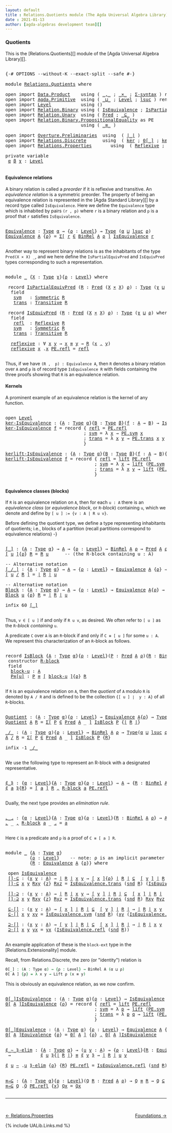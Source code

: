 ```yaml
---
layout: default
title : Relations.Quotients module (The Agda Universal Algebra Library)
date : 2021-01-13
author: [agda-algebras development team][]
---
```


### <a id="quotients">Quotients</a>

This is the [Relations.Quotients][] module of the [Agda Universal Algebra Library][].

<pre class="Agda">

<a id="297" class="Symbol">{-#</a> <a id="301" class="Keyword">OPTIONS</a> <a id="309" class="Pragma">--without-K</a> <a id="321" class="Pragma">--exact-split</a> <a id="335" class="Pragma">--safe</a> <a id="342" class="Symbol">#-}</a>

<a id="347" class="Keyword">module</a> <a id="354" href="Relations.Quotients.html" class="Module">Relations.Quotients</a> <a id="374" class="Keyword">where</a>

<a id="381" class="Keyword">open</a> <a id="386" class="Keyword">import</a> <a id="393" href="Data.Product.html" class="Module">Data.Product</a>    <a id="409" class="Keyword">using</a> <a id="415" class="Symbol">(</a> <a id="417" href="Agda.Builtin.Sigma.html#236" class="InductiveConstructor Operator">_,_</a> <a id="421" class="Symbol">;</a> <a id="423" href="Data.Product.html#1167" class="Function Operator">_×_</a> <a id="427" class="Symbol">;</a> <a id="429" href="Data.Product.html#916" class="Function">Σ-syntax</a> <a id="438" class="Symbol">)</a> <a id="440" class="Keyword">renaming</a> <a id="449" class="Symbol">(</a> <a id="451" href="Agda.Builtin.Sigma.html#252" class="Field">proj₁</a> <a id="457" class="Symbol">to</a> <a id="460" class="Field">fst</a> <a id="464" class="Symbol">;</a> <a id="466" href="Agda.Builtin.Sigma.html#264" class="Field">proj₂</a> <a id="472" class="Symbol">to</a> <a id="475" class="Field">snd</a> <a id="479" class="Symbol">)</a>
<a id="481" class="Keyword">open</a> <a id="486" class="Keyword">import</a> <a id="493" href="Agda.Primitive.html" class="Module">Agda.Primitive</a>  <a id="509" class="Keyword">using</a> <a id="515" class="Symbol">(</a> <a id="517" href="Agda.Primitive.html#810" class="Primitive Operator">_⊔_</a> <a id="521" class="Symbol">;</a> <a id="523" href="Agda.Primitive.html#597" class="Postulate">Level</a> <a id="529" class="Symbol">;</a> <a id="531" href="Agda.Primitive.html#780" class="Primitive">lsuc</a> <a id="536" class="Symbol">)</a> <a id="538" class="Keyword">renaming</a> <a id="547" class="Symbol">(</a> <a id="549" href="Agda.Primitive.html#326" class="Primitive">Set</a> <a id="553" class="Symbol">to</a> <a id="556" class="Primitive">Type</a> <a id="561" class="Symbol">)</a>
<a id="563" class="Keyword">open</a> <a id="568" class="Keyword">import</a> <a id="575" href="Level.html" class="Module">Level</a>           <a id="591" class="Keyword">using</a> <a id="597" class="Symbol">()</a>
<a id="600" class="Keyword">open</a> <a id="605" class="Keyword">import</a> <a id="612" href="Relation.Binary.html" class="Module">Relation.Binary</a> <a id="628" class="Keyword">using</a> <a id="634" class="Symbol">(</a> <a id="636" href="Relation.Binary.Structures.html#1522" class="Record">IsEquivalence</a> <a id="650" class="Symbol">;</a> <a id="652" href="Relation.Binary.Structures.html#1119" class="Record">IsPartialEquivalence</a><a id="672" class="Symbol">)</a> <a id="674" class="Keyword">renaming</a> <a id="683" class="Symbol">(</a> <a id="685" href="Relation.Binary.Core.html#882" class="Function">Rel</a> <a id="689" class="Symbol">to</a> <a id="692" class="Function">BinRel</a> <a id="699" class="Symbol">)</a>
<a id="701" class="Keyword">open</a> <a id="706" class="Keyword">import</a> <a id="713" href="Relation.Unary.html" class="Module">Relation.Unary</a>  <a id="729" class="Keyword">using</a> <a id="735" class="Symbol">(</a> <a id="737" href="Relation.Unary.html#1101" class="Function">Pred</a> <a id="742" class="Symbol">;</a> <a id="744" href="Relation.Unary.html#1742" class="Function Operator">_⊆_</a> <a id="748" class="Symbol">)</a>
<a id="750" class="Keyword">open</a> <a id="755" class="Keyword">import</a> <a id="762" href="Relation.Binary.PropositionalEquality.html" class="Module">Relation.Binary.PropositionalEquality</a> <a id="800" class="Symbol">as</a> <a id="803" class="Module">PE</a>
                            <a id="834" class="Keyword">using</a> <a id="840" class="Symbol">(</a> <a id="842" href="Agda.Builtin.Equality.html#151" class="Datatype Operator">_≡_</a> <a id="846" class="Symbol">)</a>

<a id="849" class="Keyword">open</a> <a id="854" class="Keyword">import</a> <a id="861" href="Overture.Preliminaries.html" class="Module">Overture.Preliminaries</a>  <a id="885" class="Keyword">using</a>  <a id="892" class="Symbol">(</a> <a id="894" href="Overture.Preliminaries.html#4245" class="Function Operator">∣_∣</a> <a id="898" class="Symbol">)</a>
<a id="900" class="Keyword">open</a> <a id="905" class="Keyword">import</a> <a id="912" href="Relations.Discrete.html" class="Module">Relations.Discrete</a>      <a id="936" class="Keyword">using</a>  <a id="943" class="Symbol">(</a> <a id="945" href="Relations.Discrete.html#3675" class="Function">ker</a> <a id="949" class="Symbol">;</a> <a id="951" href="Relations.Discrete.html#4046" class="Function Operator">0[_]</a> <a id="956" class="Symbol">;</a> <a id="958" href="Relations.Discrete.html#3727" class="Function">kerlift</a> <a id="966" class="Symbol">)</a>
<a id="968" class="Keyword">open</a> <a id="973" class="Keyword">import</a> <a id="980" href="Relations.Properties.html" class="Module">Relations.Properties</a>       <a id="1007" class="Keyword">using</a>  <a id="1014" class="Symbol">(</a> <a id="1016" href="Relations.Properties.html#1075" class="Function">Reflexive</a> <a id="1026" class="Symbol">;</a> <a id="1028" href="Relations.Properties.html#1278" class="Function">Symmetric</a> <a id="1038" class="Symbol">;</a> <a id="1040" href="Relations.Properties.html#1700" class="Function">Transitive</a> <a id="1051" class="Symbol">)</a>

<a id="1054" class="Keyword">private</a> <a id="1062" class="Keyword">variable</a>
 <a id="1072" href="Relations.Quotients.html#1072" class="Generalizable">α</a> <a id="1074" href="Relations.Quotients.html#1074" class="Generalizable">β</a> <a id="1076" href="Relations.Quotients.html#1076" class="Generalizable">χ</a> <a id="1078" class="Symbol">:</a> <a id="1080" href="Agda.Primitive.html#597" class="Postulate">Level</a>

</pre>

#### <a id="equivalence-relations">Equivalence relations</a>

A binary relation is called a *preorder* if it is reflexive and transitive.
An *equivalence relation* is a symmetric preorder. The property of being
an equivalence relation is represented in the [Agda Standard Library][] by
a record type called `IsEquivalence`.  Here we define the `Equivalence` type
which is inhabited by pairs `(r , p)` where `r` is a binary relation and `p`
is a proof that `r` satisfies `IsEquivalence`.

<pre class="Agda">

<a id="Equivalence"></a><a id="1601" href="Relations.Quotients.html#1601" class="Function">Equivalence</a> <a id="1613" class="Symbol">:</a> <a id="1615" href="Relations.Quotients.html#556" class="Primitive">Type</a> <a id="1620" href="Relations.Quotients.html#1072" class="Generalizable">α</a> <a id="1622" class="Symbol">→</a> <a id="1624" class="Symbol">{</a><a id="1625" href="Relations.Quotients.html#1625" class="Bound">ρ</a> <a id="1627" class="Symbol">:</a> <a id="1629" href="Agda.Primitive.html#597" class="Postulate">Level</a><a id="1634" class="Symbol">}</a> <a id="1636" class="Symbol">→</a> <a id="1638" href="Relations.Quotients.html#556" class="Primitive">Type</a> <a id="1643" class="Symbol">(</a><a id="1644" href="Relations.Quotients.html#1072" class="Generalizable">α</a> <a id="1646" href="Agda.Primitive.html#810" class="Primitive Operator">⊔</a> <a id="1648" href="Agda.Primitive.html#780" class="Primitive">lsuc</a> <a id="1653" href="Relations.Quotients.html#1625" class="Bound">ρ</a><a id="1654" class="Symbol">)</a>
<a id="1656" href="Relations.Quotients.html#1601" class="Function">Equivalence</a> <a id="1668" href="Relations.Quotients.html#1668" class="Bound">A</a> <a id="1670" class="Symbol">{</a><a id="1671" href="Relations.Quotients.html#1671" class="Bound">ρ</a><a id="1672" class="Symbol">}</a> <a id="1674" class="Symbol">=</a> <a id="1676" href="Data.Product.html#916" class="Function">Σ[</a> <a id="1679" href="Relations.Quotients.html#1679" class="Bound">r</a> <a id="1681" href="Data.Product.html#916" class="Function">∈</a> <a id="1683" href="Relations.Quotients.html#692" class="Function">BinRel</a> <a id="1690" href="Relations.Quotients.html#1668" class="Bound">A</a> <a id="1692" href="Relations.Quotients.html#1671" class="Bound">ρ</a> <a id="1694" href="Data.Product.html#916" class="Function">]</a> <a id="1696" href="Relation.Binary.Structures.html#1522" class="Record">IsEquivalence</a> <a id="1710" href="Relations.Quotients.html#1679" class="Bound">r</a>

</pre>

Another way to represent binary relations is as the inhabitants of the
type `Pred(X × X) _`, and we here define the `IsPartialEquivPred`
and `IsEquivPred` types corresponding to such a representation.

<pre class="Agda">

<a id="1941" class="Keyword">module</a> <a id="1948" href="Relations.Quotients.html#1948" class="Module">_</a> <a id="1950" class="Symbol">{</a><a id="1951" href="Relations.Quotients.html#1951" class="Bound">X</a> <a id="1953" class="Symbol">:</a> <a id="1955" href="Relations.Quotients.html#556" class="Primitive">Type</a> <a id="1960" href="Relations.Quotients.html#1076" class="Generalizable">χ</a><a id="1961" class="Symbol">}{</a><a id="1963" href="Relations.Quotients.html#1963" class="Bound">ρ</a> <a id="1965" class="Symbol">:</a> <a id="1967" href="Agda.Primitive.html#597" class="Postulate">Level</a><a id="1972" class="Symbol">}</a> <a id="1974" class="Keyword">where</a>

 <a id="1982" class="Keyword">record</a> <a id="1989" href="Relations.Quotients.html#1989" class="Record">IsPartialEquivPred</a> <a id="2008" class="Symbol">(</a><a id="2009" href="Relations.Quotients.html#2009" class="Bound">R</a> <a id="2011" class="Symbol">:</a> <a id="2013" href="Relation.Unary.html#1101" class="Function">Pred</a> <a id="2018" class="Symbol">(</a><a id="2019" href="Relations.Quotients.html#1951" class="Bound">X</a> <a id="2021" href="Data.Product.html#1167" class="Function Operator">×</a> <a id="2023" href="Relations.Quotients.html#1951" class="Bound">X</a><a id="2024" class="Symbol">)</a> <a id="2026" href="Relations.Quotients.html#1963" class="Bound">ρ</a><a id="2027" class="Symbol">)</a> <a id="2029" class="Symbol">:</a> <a id="2031" href="Relations.Quotients.html#556" class="Primitive">Type</a> <a id="2036" class="Symbol">(</a><a id="2037" href="Relations.Quotients.html#1960" class="Bound">χ</a> <a id="2039" href="Agda.Primitive.html#810" class="Primitive Operator">⊔</a> <a id="2041" href="Relations.Quotients.html#1963" class="Bound">ρ</a><a id="2042" class="Symbol">)</a> <a id="2044" class="Keyword">where</a>
  <a id="2052" class="Keyword">field</a>
   <a id="2061" href="Relations.Quotients.html#2061" class="Field">sym</a>   <a id="2067" class="Symbol">:</a> <a id="2069" href="Relations.Properties.html#1278" class="Function">Symmetric</a> <a id="2079" href="Relations.Quotients.html#2009" class="Bound">R</a>
   <a id="2084" href="Relations.Quotients.html#2084" class="Field">trans</a> <a id="2090" class="Symbol">:</a> <a id="2092" href="Relations.Properties.html#1700" class="Function">Transitive</a> <a id="2103" href="Relations.Quotients.html#2009" class="Bound">R</a>

 <a id="2107" class="Keyword">record</a> <a id="2114" href="Relations.Quotients.html#2114" class="Record">IsEquivPred</a> <a id="2126" class="Symbol">(</a><a id="2127" href="Relations.Quotients.html#2127" class="Bound">R</a> <a id="2129" class="Symbol">:</a> <a id="2131" href="Relation.Unary.html#1101" class="Function">Pred</a> <a id="2136" class="Symbol">(</a><a id="2137" href="Relations.Quotients.html#1951" class="Bound">X</a> <a id="2139" href="Data.Product.html#1167" class="Function Operator">×</a> <a id="2141" href="Relations.Quotients.html#1951" class="Bound">X</a><a id="2142" class="Symbol">)</a> <a id="2144" href="Relations.Quotients.html#1963" class="Bound">ρ</a><a id="2145" class="Symbol">)</a> <a id="2147" class="Symbol">:</a> <a id="2149" href="Relations.Quotients.html#556" class="Primitive">Type</a> <a id="2154" class="Symbol">(</a><a id="2155" href="Relations.Quotients.html#1960" class="Bound">χ</a> <a id="2157" href="Agda.Primitive.html#810" class="Primitive Operator">⊔</a> <a id="2159" href="Relations.Quotients.html#1963" class="Bound">ρ</a><a id="2160" class="Symbol">)</a> <a id="2162" class="Keyword">where</a>
  <a id="2170" class="Keyword">field</a>
   <a id="2179" href="Relations.Quotients.html#2179" class="Field">refl</a>  <a id="2185" class="Symbol">:</a> <a id="2187" href="Relations.Properties.html#1075" class="Function">Reflexive</a> <a id="2197" href="Relations.Quotients.html#2127" class="Bound">R</a>
   <a id="2202" href="Relations.Quotients.html#2202" class="Field">sym</a>   <a id="2208" class="Symbol">:</a> <a id="2210" href="Relations.Properties.html#1278" class="Function">Symmetric</a> <a id="2220" href="Relations.Quotients.html#2127" class="Bound">R</a>
   <a id="2225" href="Relations.Quotients.html#2225" class="Field">trans</a> <a id="2231" class="Symbol">:</a> <a id="2233" href="Relations.Properties.html#1700" class="Function">Transitive</a> <a id="2244" href="Relations.Quotients.html#2127" class="Bound">R</a>

  <a id="2249" href="Relations.Quotients.html#2249" class="Function">reflexive</a> <a id="2259" class="Symbol">:</a> <a id="2261" class="Symbol">∀</a> <a id="2263" href="Relations.Quotients.html#2263" class="Bound">x</a> <a id="2265" href="Relations.Quotients.html#2265" class="Bound">y</a> <a id="2267" class="Symbol">→</a> <a id="2269" href="Relations.Quotients.html#2263" class="Bound">x</a> <a id="2271" href="Agda.Builtin.Equality.html#151" class="Datatype Operator">≡</a> <a id="2273" href="Relations.Quotients.html#2265" class="Bound">y</a> <a id="2275" class="Symbol">→</a> <a id="2277" href="Relations.Quotients.html#2127" class="Bound">R</a> <a id="2279" class="Symbol">(</a><a id="2280" href="Relations.Quotients.html#2263" class="Bound">x</a> <a id="2282" href="Agda.Builtin.Sigma.html#236" class="InductiveConstructor Operator">,</a> <a id="2284" href="Relations.Quotients.html#2265" class="Bound">y</a><a id="2285" class="Symbol">)</a>
  <a id="2289" href="Relations.Quotients.html#2249" class="Function">reflexive</a> <a id="2299" href="Relations.Quotients.html#2299" class="Bound">x</a> <a id="2301" class="DottedPattern Symbol">.</a><a id="2302" href="Relations.Quotients.html#2299" class="DottedPattern Bound">x</a> <a id="2304" href="Agda.Builtin.Equality.html#208" class="InductiveConstructor">PE.refl</a> <a id="2312" class="Symbol">=</a> <a id="2314" href="Relations.Quotients.html#2179" class="Field">refl</a>

</pre>

Thus, if we have `(R ,  p) : Equivalence A`, then `R` denotes a binary
relation over `A` and `p` is of record type `IsEquivalence R` with fields
containing the three proofs showing that `R` is an equivalence relation.

#### <a id="kernels">Kernels</a>

A prominent example of an equivalence relation is the kernel of any function.

<pre class="Agda">

<a id="2678" class="Keyword">open</a> <a id="2683" href="Level.html" class="Module">Level</a>
<a id="ker-IsEquivalence"></a><a id="2689" href="Relations.Quotients.html#2689" class="Function">ker-IsEquivalence</a> <a id="2707" class="Symbol">:</a> <a id="2709" class="Symbol">{</a><a id="2710" href="Relations.Quotients.html#2710" class="Bound">A</a> <a id="2712" class="Symbol">:</a> <a id="2714" href="Relations.Quotients.html#556" class="Primitive">Type</a> <a id="2719" href="Relations.Quotients.html#1072" class="Generalizable">α</a><a id="2720" class="Symbol">}{</a><a id="2722" href="Relations.Quotients.html#2722" class="Bound">B</a> <a id="2724" class="Symbol">:</a> <a id="2726" href="Relations.Quotients.html#556" class="Primitive">Type</a> <a id="2731" href="Relations.Quotients.html#1074" class="Generalizable">β</a><a id="2732" class="Symbol">}(</a><a id="2734" href="Relations.Quotients.html#2734" class="Bound">f</a> <a id="2736" class="Symbol">:</a> <a id="2738" href="Relations.Quotients.html#2710" class="Bound">A</a> <a id="2740" class="Symbol">→</a> <a id="2742" href="Relations.Quotients.html#2722" class="Bound">B</a><a id="2743" class="Symbol">)</a> <a id="2745" class="Symbol">→</a> <a id="2747" href="Relation.Binary.Structures.html#1522" class="Record">IsEquivalence</a> <a id="2761" class="Symbol">(</a><a id="2762" href="Relations.Discrete.html#3675" class="Function">ker</a> <a id="2766" href="Relations.Quotients.html#2734" class="Bound">f</a><a id="2767" class="Symbol">)</a>
<a id="2769" href="Relations.Quotients.html#2689" class="Function">ker-IsEquivalence</a> <a id="2787" href="Relations.Quotients.html#2787" class="Bound">f</a> <a id="2789" class="Symbol">=</a> <a id="2791" class="Keyword">record</a> <a id="2798" class="Symbol">{</a> <a id="2800" href="Relation.Binary.Structures.html#1568" class="Field">refl</a> <a id="2805" class="Symbol">=</a> <a id="2807" href="Agda.Builtin.Equality.html#208" class="InductiveConstructor">PE.refl</a>
                             <a id="2844" class="Symbol">;</a> <a id="2846" href="Relation.Binary.Structures.html#1594" class="Field">sym</a> <a id="2850" class="Symbol">=</a> <a id="2852" class="Symbol">λ</a> <a id="2854" href="Relations.Quotients.html#2854" class="Bound">x</a> <a id="2856" class="Symbol">→</a> <a id="2858" href="Relation.Binary.PropositionalEquality.Core.html#1684" class="Function">PE.sym</a> <a id="2865" href="Relations.Quotients.html#2854" class="Bound">x</a>
                             <a id="2896" class="Symbol">;</a> <a id="2898" href="Relation.Binary.Structures.html#1620" class="Field">trans</a> <a id="2904" class="Symbol">=</a> <a id="2906" class="Symbol">λ</a> <a id="2908" href="Relations.Quotients.html#2908" class="Bound">x</a> <a id="2910" href="Relations.Quotients.html#2910" class="Bound">y</a> <a id="2912" class="Symbol">→</a> <a id="2914" href="Relation.Binary.PropositionalEquality.Core.html#1729" class="Function">PE.trans</a> <a id="2923" href="Relations.Quotients.html#2908" class="Bound">x</a> <a id="2925" href="Relations.Quotients.html#2910" class="Bound">y</a>
                             <a id="2956" class="Symbol">}</a>

<a id="kerlift-IsEquivalence"></a><a id="2959" href="Relations.Quotients.html#2959" class="Function">kerlift-IsEquivalence</a> <a id="2981" class="Symbol">:</a> <a id="2983" class="Symbol">{</a><a id="2984" href="Relations.Quotients.html#2984" class="Bound">A</a> <a id="2986" class="Symbol">:</a> <a id="2988" href="Relations.Quotients.html#556" class="Primitive">Type</a> <a id="2993" href="Relations.Quotients.html#1072" class="Generalizable">α</a><a id="2994" class="Symbol">}{</a><a id="2996" href="Relations.Quotients.html#2996" class="Bound">B</a> <a id="2998" class="Symbol">:</a> <a id="3000" href="Relations.Quotients.html#556" class="Primitive">Type</a> <a id="3005" href="Relations.Quotients.html#1074" class="Generalizable">β</a><a id="3006" class="Symbol">}(</a><a id="3008" href="Relations.Quotients.html#3008" class="Bound">f</a> <a id="3010" class="Symbol">:</a> <a id="3012" href="Relations.Quotients.html#2984" class="Bound">A</a> <a id="3014" class="Symbol">→</a> <a id="3016" href="Relations.Quotients.html#2996" class="Bound">B</a><a id="3017" class="Symbol">){</a><a id="3019" href="Relations.Quotients.html#3019" class="Bound">ρ</a> <a id="3021" class="Symbol">:</a> <a id="3023" href="Agda.Primitive.html#597" class="Postulate">Level</a><a id="3028" class="Symbol">}</a> <a id="3030" class="Symbol">→</a> <a id="3032" href="Relation.Binary.Structures.html#1522" class="Record">IsEquivalence</a> <a id="3046" class="Symbol">(</a><a id="3047" href="Relations.Discrete.html#3727" class="Function">kerlift</a> <a id="3055" href="Relations.Quotients.html#3008" class="Bound">f</a> <a id="3057" href="Relations.Quotients.html#3019" class="Bound">ρ</a><a id="3058" class="Symbol">)</a>
<a id="3060" href="Relations.Quotients.html#2959" class="Function">kerlift-IsEquivalence</a> <a id="3082" href="Relations.Quotients.html#3082" class="Bound">f</a> <a id="3084" class="Symbol">=</a> <a id="3086" class="Keyword">record</a> <a id="3093" class="Symbol">{</a> <a id="3095" href="Relation.Binary.Structures.html#1568" class="Field">refl</a> <a id="3100" class="Symbol">=</a> <a id="3102" href="Level.html#457" class="InductiveConstructor">lift</a> <a id="3107" href="Agda.Builtin.Equality.html#208" class="InductiveConstructor">PE.refl</a>
                                 <a id="3148" class="Symbol">;</a> <a id="3150" href="Relation.Binary.Structures.html#1594" class="Field">sym</a> <a id="3154" class="Symbol">=</a> <a id="3156" class="Symbol">λ</a> <a id="3158" href="Relations.Quotients.html#3158" class="Bound">x</a> <a id="3160" class="Symbol">→</a> <a id="3162" href="Level.html#457" class="InductiveConstructor">lift</a> <a id="3167" class="Symbol">(</a><a id="3168" href="Relation.Binary.PropositionalEquality.Core.html#1684" class="Function">PE.sym</a> <a id="3175" class="Symbol">(</a><a id="3176" href="Level.html#470" class="Field">lower</a> <a id="3182" href="Relations.Quotients.html#3158" class="Bound">x</a><a id="3183" class="Symbol">))</a>
                                 <a id="3219" class="Symbol">;</a> <a id="3221" href="Relation.Binary.Structures.html#1620" class="Field">trans</a> <a id="3227" class="Symbol">=</a> <a id="3229" class="Symbol">λ</a> <a id="3231" href="Relations.Quotients.html#3231" class="Bound">x</a> <a id="3233" href="Relations.Quotients.html#3233" class="Bound">y</a> <a id="3235" class="Symbol">→</a> <a id="3237" href="Level.html#457" class="InductiveConstructor">lift</a> <a id="3242" class="Symbol">(</a><a id="3243" href="Relation.Binary.PropositionalEquality.Core.html#1729" class="Function">PE.trans</a> <a id="3252" class="Symbol">(</a><a id="3253" href="Level.html#470" class="Field">lower</a> <a id="3259" href="Relations.Quotients.html#3231" class="Bound">x</a><a id="3260" class="Symbol">)</a> <a id="3262" class="Symbol">(</a><a id="3263" href="Level.html#470" class="Field">lower</a> <a id="3269" href="Relations.Quotients.html#3233" class="Bound">y</a><a id="3270" class="Symbol">))</a>
                                 <a id="3306" class="Symbol">}</a>

</pre>


#### <a id="equivalence-classes"> Equivalence classes (blocks) </a>


If `R` is an equivalence relation on `A`, then for each `u : A` there is
an *equivalence class* (or *equivalence block*, or `R`-*block*) containing `u`,
which we denote and define by `[ u ] := {v : A | R u v}`.

Before defining the quotient type, we define a type representing inhabitants of quotients;
i.e., blocks of a partition (recall partitions correspond to equivalence relations) -}

<pre class="Agda">

<a id="[_]"></a><a id="3797" href="Relations.Quotients.html#3797" class="Function Operator">[_]</a> <a id="3801" class="Symbol">:</a> <a id="3803" class="Symbol">{</a><a id="3804" href="Relations.Quotients.html#3804" class="Bound">A</a> <a id="3806" class="Symbol">:</a> <a id="3808" href="Relations.Quotients.html#556" class="Primitive">Type</a> <a id="3813" href="Relations.Quotients.html#1072" class="Generalizable">α</a><a id="3814" class="Symbol">}</a> <a id="3816" class="Symbol">→</a> <a id="3818" href="Relations.Quotients.html#3804" class="Bound">A</a> <a id="3820" class="Symbol">→</a> <a id="3822" class="Symbol">{</a><a id="3823" href="Relations.Quotients.html#3823" class="Bound">ρ</a> <a id="3825" class="Symbol">:</a> <a id="3827" href="Agda.Primitive.html#597" class="Postulate">Level</a><a id="3832" class="Symbol">}</a> <a id="3834" class="Symbol">→</a> <a id="3836" href="Relations.Quotients.html#692" class="Function">BinRel</a> <a id="3843" href="Relations.Quotients.html#3804" class="Bound">A</a> <a id="3845" href="Relations.Quotients.html#3823" class="Bound">ρ</a> <a id="3847" class="Symbol">→</a> <a id="3849" href="Relation.Unary.html#1101" class="Function">Pred</a> <a id="3854" href="Relations.Quotients.html#3804" class="Bound">A</a> <a id="3856" href="Relations.Quotients.html#3823" class="Bound">ρ</a>
<a id="3858" href="Relations.Quotients.html#3797" class="Function Operator">[</a> <a id="3860" href="Relations.Quotients.html#3860" class="Bound">u</a> <a id="3862" href="Relations.Quotients.html#3797" class="Function Operator">]</a><a id="3863" class="Symbol">{</a><a id="3864" href="Relations.Quotients.html#3864" class="Bound">ρ</a><a id="3865" class="Symbol">}</a> <a id="3867" href="Relations.Quotients.html#3867" class="Bound">R</a> <a id="3869" class="Symbol">=</a> <a id="3871" href="Relations.Quotients.html#3867" class="Bound">R</a> <a id="3873" href="Relations.Quotients.html#3860" class="Bound">u</a>      <a id="3880" class="Comment">-- (the R-block containing u : A)</a>

<a id="3915" class="Comment">-- Alternative notation</a>
<a id="[_/_]"></a><a id="3939" href="Relations.Quotients.html#3939" class="Function Operator">[_/_]</a> <a id="3945" class="Symbol">:</a> <a id="3947" class="Symbol">{</a><a id="3948" href="Relations.Quotients.html#3948" class="Bound">A</a> <a id="3950" class="Symbol">:</a> <a id="3952" href="Relations.Quotients.html#556" class="Primitive">Type</a> <a id="3957" href="Relations.Quotients.html#1072" class="Generalizable">α</a><a id="3958" class="Symbol">}</a> <a id="3960" class="Symbol">→</a> <a id="3962" href="Relations.Quotients.html#3948" class="Bound">A</a> <a id="3964" class="Symbol">→</a> <a id="3966" class="Symbol">{</a><a id="3967" href="Relations.Quotients.html#3967" class="Bound">ρ</a> <a id="3969" class="Symbol">:</a> <a id="3971" href="Agda.Primitive.html#597" class="Postulate">Level</a><a id="3976" class="Symbol">}</a> <a id="3978" class="Symbol">→</a> <a id="3980" href="Relations.Quotients.html#1601" class="Function">Equivalence</a> <a id="3992" href="Relations.Quotients.html#3948" class="Bound">A</a> <a id="3994" class="Symbol">{</a><a id="3995" href="Relations.Quotients.html#3967" class="Bound">ρ</a><a id="3996" class="Symbol">}</a> <a id="3998" class="Symbol">→</a> <a id="4000" href="Relation.Unary.html#1101" class="Function">Pred</a> <a id="4005" href="Relations.Quotients.html#3948" class="Bound">A</a> <a id="4007" href="Relations.Quotients.html#3967" class="Bound">ρ</a>
<a id="4009" href="Relations.Quotients.html#3939" class="Function Operator">[</a> <a id="4011" href="Relations.Quotients.html#4011" class="Bound">u</a> <a id="4013" href="Relations.Quotients.html#3939" class="Function Operator">/</a> <a id="4015" href="Relations.Quotients.html#4015" class="Bound">R</a> <a id="4017" href="Relations.Quotients.html#3939" class="Function Operator">]</a> <a id="4019" class="Symbol">=</a> <a id="4021" href="Overture.Preliminaries.html#4245" class="Function Operator">∣</a> <a id="4023" href="Relations.Quotients.html#4015" class="Bound">R</a> <a id="4025" href="Overture.Preliminaries.html#4245" class="Function Operator">∣</a> <a id="4027" href="Relations.Quotients.html#4011" class="Bound">u</a>

<a id="4030" class="Comment">-- Alternative notation</a>
<a id="Block"></a><a id="4054" href="Relations.Quotients.html#4054" class="Function">Block</a> <a id="4060" class="Symbol">:</a> <a id="4062" class="Symbol">{</a><a id="4063" href="Relations.Quotients.html#4063" class="Bound">A</a> <a id="4065" class="Symbol">:</a> <a id="4067" href="Relations.Quotients.html#556" class="Primitive">Type</a> <a id="4072" href="Relations.Quotients.html#1072" class="Generalizable">α</a><a id="4073" class="Symbol">}</a> <a id="4075" class="Symbol">→</a> <a id="4077" href="Relations.Quotients.html#4063" class="Bound">A</a> <a id="4079" class="Symbol">→</a> <a id="4081" class="Symbol">{</a><a id="4082" href="Relations.Quotients.html#4082" class="Bound">ρ</a> <a id="4084" class="Symbol">:</a> <a id="4086" href="Agda.Primitive.html#597" class="Postulate">Level</a><a id="4091" class="Symbol">}</a> <a id="4093" class="Symbol">→</a> <a id="4095" href="Relations.Quotients.html#1601" class="Function">Equivalence</a> <a id="4107" href="Relations.Quotients.html#4063" class="Bound">A</a><a id="4108" class="Symbol">{</a><a id="4109" href="Relations.Quotients.html#4082" class="Bound">ρ</a><a id="4110" class="Symbol">}</a> <a id="4112" class="Symbol">→</a> <a id="4114" href="Relation.Unary.html#1101" class="Function">Pred</a> <a id="4119" href="Relations.Quotients.html#4063" class="Bound">A</a> <a id="4121" href="Relations.Quotients.html#4082" class="Bound">ρ</a>
<a id="4123" href="Relations.Quotients.html#4054" class="Function">Block</a> <a id="4129" href="Relations.Quotients.html#4129" class="Bound">u</a> <a id="4131" class="Symbol">{</a><a id="4132" href="Relations.Quotients.html#4132" class="Bound">ρ</a><a id="4133" class="Symbol">}</a> <a id="4135" href="Relations.Quotients.html#4135" class="Bound">R</a> <a id="4137" class="Symbol">=</a> <a id="4139" href="Overture.Preliminaries.html#4245" class="Function Operator">∣</a> <a id="4141" href="Relations.Quotients.html#4135" class="Bound">R</a> <a id="4143" href="Overture.Preliminaries.html#4245" class="Function Operator">∣</a> <a id="4145" href="Relations.Quotients.html#4129" class="Bound">u</a>

<a id="4148" class="Keyword">infix</a> <a id="4154" class="Number">60</a> <a id="4157" href="Relations.Quotients.html#3797" class="Function Operator">[_]</a>

</pre>

Thus, `v ∈ [ u ]` if and only if `R u v`, as desired.  We often refer to `[ u ]`
as the `R`-*block containing* `u`.

A predicate `C` over `A` is an `R`-block if and only if `C ≡ [ u ]` for some `u : A`.
We represent this characterization of an `R`-block as follows.

<pre class="Agda">

<a id="4455" class="Keyword">record</a> <a id="IsBlock"></a><a id="4462" href="Relations.Quotients.html#4462" class="Record">IsBlock</a> <a id="4470" class="Symbol">{</a><a id="4471" href="Relations.Quotients.html#4471" class="Bound">A</a> <a id="4473" class="Symbol">:</a> <a id="4475" href="Relations.Quotients.html#556" class="Primitive">Type</a> <a id="4480" href="Relations.Quotients.html#1072" class="Generalizable">α</a><a id="4481" class="Symbol">}{</a><a id="4483" href="Relations.Quotients.html#4483" class="Bound">ρ</a> <a id="4485" class="Symbol">:</a> <a id="4487" href="Agda.Primitive.html#597" class="Postulate">Level</a><a id="4492" class="Symbol">}(</a><a id="4494" href="Relations.Quotients.html#4494" class="Bound">P</a> <a id="4496" class="Symbol">:</a> <a id="4498" href="Relation.Unary.html#1101" class="Function">Pred</a> <a id="4503" href="Relations.Quotients.html#4471" class="Bound">A</a> <a id="4505" href="Relations.Quotients.html#4483" class="Bound">ρ</a><a id="4506" class="Symbol">){</a><a id="4508" href="Relations.Quotients.html#4508" class="Bound">R</a> <a id="4510" class="Symbol">:</a> <a id="4512" href="Relations.Quotients.html#692" class="Function">BinRel</a> <a id="4519" href="Relations.Quotients.html#4471" class="Bound">A</a> <a id="4521" href="Relations.Quotients.html#4483" class="Bound">ρ</a><a id="4522" class="Symbol">}</a> <a id="4524" class="Symbol">:</a> <a id="4526" href="Relations.Quotients.html#556" class="Primitive">Type</a><a id="4530" class="Symbol">(</a><a id="4531" href="Relations.Quotients.html#4480" class="Bound">α</a> <a id="4533" href="Agda.Primitive.html#810" class="Primitive Operator">⊔</a> <a id="4535" href="Agda.Primitive.html#780" class="Primitive">lsuc</a> <a id="4540" href="Relations.Quotients.html#4483" class="Bound">ρ</a><a id="4541" class="Symbol">)</a> <a id="4543" class="Keyword">where</a>
 <a id="4550" class="Keyword">constructor</a> <a id="R-block"></a><a id="4562" href="Relations.Quotients.html#4562" class="InductiveConstructor">R-block</a>
 <a id="4571" class="Keyword">field</a>
  <a id="IsBlock.block-u"></a><a id="4579" href="Relations.Quotients.html#4579" class="Field">block-u</a> <a id="4587" class="Symbol">:</a> <a id="4589" href="Relations.Quotients.html#4471" class="Bound">A</a>
  <a id="IsBlock.P≡[u]"></a><a id="4593" href="Relations.Quotients.html#4593" class="Field">P≡[u]</a> <a id="4599" class="Symbol">:</a> <a id="4601" href="Relations.Quotients.html#4494" class="Bound">P</a> <a id="4603" href="Agda.Builtin.Equality.html#151" class="Datatype Operator">≡</a> <a id="4605" href="Relations.Quotients.html#3797" class="Function Operator">[</a> <a id="4607" href="Relations.Quotients.html#4579" class="Field">block-u</a> <a id="4615" href="Relations.Quotients.html#3797" class="Function Operator">]</a><a id="4616" class="Symbol">{</a><a id="4617" href="Relations.Quotients.html#4483" class="Bound">ρ</a><a id="4618" class="Symbol">}</a> <a id="4620" href="Relations.Quotients.html#4508" class="Bound">R</a>

</pre>

If `R` is an equivalence relation on `A`, then the *quotient* of `A` modulo `R` is
denoted by `A / R` and is defined to be the collection `{[ u ] ∣  y : A}` of all
`R`-blocks.

<pre class="Agda">

<a id="Quotient"></a><a id="4826" href="Relations.Quotients.html#4826" class="Function">Quotient</a> <a id="4835" class="Symbol">:</a> <a id="4837" class="Symbol">(</a><a id="4838" href="Relations.Quotients.html#4838" class="Bound">A</a> <a id="4840" class="Symbol">:</a> <a id="4842" href="Relations.Quotients.html#556" class="Primitive">Type</a> <a id="4847" href="Relations.Quotients.html#1072" class="Generalizable">α</a><a id="4848" class="Symbol">){</a><a id="4850" href="Relations.Quotients.html#4850" class="Bound">ρ</a> <a id="4852" class="Symbol">:</a> <a id="4854" href="Agda.Primitive.html#597" class="Postulate">Level</a><a id="4859" class="Symbol">}</a> <a id="4861" class="Symbol">→</a> <a id="4863" href="Relations.Quotients.html#1601" class="Function">Equivalence</a> <a id="4875" href="Relations.Quotients.html#4838" class="Bound">A</a><a id="4876" class="Symbol">{</a><a id="4877" href="Relations.Quotients.html#4850" class="Bound">ρ</a><a id="4878" class="Symbol">}</a> <a id="4880" class="Symbol">→</a> <a id="4882" href="Relations.Quotients.html#556" class="Primitive">Type</a><a id="4886" class="Symbol">(</a><a id="4887" href="Relations.Quotients.html#1072" class="Generalizable">α</a> <a id="4889" href="Agda.Primitive.html#810" class="Primitive Operator">⊔</a> <a id="4891" href="Agda.Primitive.html#780" class="Primitive">lsuc</a> <a id="4896" href="Relations.Quotients.html#4850" class="Bound">ρ</a><a id="4897" class="Symbol">)</a>
<a id="4899" href="Relations.Quotients.html#4826" class="Function">Quotient</a> <a id="4908" href="Relations.Quotients.html#4908" class="Bound">A</a> <a id="4910" href="Relations.Quotients.html#4910" class="Bound">R</a> <a id="4912" class="Symbol">=</a> <a id="4914" href="Data.Product.html#916" class="Function">Σ[</a> <a id="4917" href="Relations.Quotients.html#4917" class="Bound">P</a> <a id="4919" href="Data.Product.html#916" class="Function">∈</a> <a id="4921" href="Relation.Unary.html#1101" class="Function">Pred</a> <a id="4926" href="Relations.Quotients.html#4908" class="Bound">A</a> <a id="4928" class="Symbol">_</a> <a id="4930" href="Data.Product.html#916" class="Function">]</a> <a id="4932" href="Relations.Quotients.html#4462" class="Record">IsBlock</a> <a id="4940" href="Relations.Quotients.html#4917" class="Bound">P</a> <a id="4942" class="Symbol">{</a><a id="4943" href="Overture.Preliminaries.html#4245" class="Function Operator">∣</a> <a id="4945" href="Relations.Quotients.html#4910" class="Bound">R</a> <a id="4947" href="Overture.Preliminaries.html#4245" class="Function Operator">∣</a><a id="4948" class="Symbol">}</a>

<a id="_/_"></a><a id="4951" href="Relations.Quotients.html#4951" class="Function Operator">_/_</a> <a id="4955" class="Symbol">:</a> <a id="4957" class="Symbol">(</a><a id="4958" href="Relations.Quotients.html#4958" class="Bound">A</a> <a id="4960" class="Symbol">:</a> <a id="4962" href="Relations.Quotients.html#556" class="Primitive">Type</a> <a id="4967" href="Relations.Quotients.html#1072" class="Generalizable">α</a><a id="4968" class="Symbol">){</a><a id="4970" href="Relations.Quotients.html#4970" class="Bound">ρ</a> <a id="4972" class="Symbol">:</a> <a id="4974" href="Agda.Primitive.html#597" class="Postulate">Level</a><a id="4979" class="Symbol">}</a> <a id="4981" class="Symbol">→</a> <a id="4983" href="Relations.Quotients.html#692" class="Function">BinRel</a> <a id="4990" href="Relations.Quotients.html#4958" class="Bound">A</a> <a id="4992" href="Relations.Quotients.html#4970" class="Bound">ρ</a> <a id="4994" class="Symbol">→</a> <a id="4996" href="Relations.Quotients.html#556" class="Primitive">Type</a><a id="5000" class="Symbol">(</a><a id="5001" href="Relations.Quotients.html#1072" class="Generalizable">α</a> <a id="5003" href="Agda.Primitive.html#810" class="Primitive Operator">⊔</a> <a id="5005" href="Agda.Primitive.html#780" class="Primitive">lsuc</a> <a id="5010" href="Relations.Quotients.html#4970" class="Bound">ρ</a><a id="5011" class="Symbol">)</a>
<a id="5013" href="Relations.Quotients.html#5013" class="Bound">A</a> <a id="5015" href="Relations.Quotients.html#4951" class="Function Operator">/</a> <a id="5017" href="Relations.Quotients.html#5017" class="Bound">R</a> <a id="5019" class="Symbol">=</a> <a id="5021" href="Data.Product.html#916" class="Function">Σ[</a> <a id="5024" href="Relations.Quotients.html#5024" class="Bound">P</a> <a id="5026" href="Data.Product.html#916" class="Function">∈</a> <a id="5028" href="Relation.Unary.html#1101" class="Function">Pred</a> <a id="5033" href="Relations.Quotients.html#5013" class="Bound">A</a> <a id="5035" class="Symbol">_</a> <a id="5037" href="Data.Product.html#916" class="Function">]</a> <a id="5039" href="Relations.Quotients.html#4462" class="Record">IsBlock</a> <a id="5047" href="Relations.Quotients.html#5024" class="Bound">P</a> <a id="5049" class="Symbol">{</a><a id="5050" href="Relations.Quotients.html#5017" class="Bound">R</a><a id="5051" class="Symbol">}</a>

<a id="5054" class="Keyword">infix</a> <a id="5060" class="Number">-1</a> <a id="5063" href="Relations.Quotients.html#4951" class="Function Operator">_/_</a>

</pre>

We use the following type to represent an R-block with a designated representative.

<pre class="Agda">

<a id="⟪_⟫"></a><a id="5179" href="Relations.Quotients.html#5179" class="Function Operator">⟪_⟫</a> <a id="5183" class="Symbol">:</a> <a id="5185" class="Symbol">{</a><a id="5186" href="Relations.Quotients.html#5186" class="Bound">α</a> <a id="5188" class="Symbol">:</a> <a id="5190" href="Agda.Primitive.html#597" class="Postulate">Level</a><a id="5195" class="Symbol">}{</a><a id="5197" href="Relations.Quotients.html#5197" class="Bound">A</a> <a id="5199" class="Symbol">:</a> <a id="5201" href="Relations.Quotients.html#556" class="Primitive">Type</a> <a id="5206" href="Relations.Quotients.html#5186" class="Bound">α</a><a id="5207" class="Symbol">}{</a><a id="5209" href="Relations.Quotients.html#5209" class="Bound">ρ</a> <a id="5211" class="Symbol">:</a> <a id="5213" href="Agda.Primitive.html#597" class="Postulate">Level</a><a id="5218" class="Symbol">}</a> <a id="5220" class="Symbol">→</a> <a id="5222" href="Relations.Quotients.html#5197" class="Bound">A</a> <a id="5224" class="Symbol">→</a> <a id="5226" class="Symbol">{</a><a id="5227" href="Relations.Quotients.html#5227" class="Bound">R</a> <a id="5229" class="Symbol">:</a> <a id="5231" href="Relations.Quotients.html#692" class="Function">BinRel</a> <a id="5238" href="Relations.Quotients.html#5197" class="Bound">A</a> <a id="5240" href="Relations.Quotients.html#5209" class="Bound">ρ</a><a id="5241" class="Symbol">}</a> <a id="5243" class="Symbol">→</a> <a id="5245" href="Relations.Quotients.html#5197" class="Bound">A</a> <a id="5247" href="Relations.Quotients.html#4951" class="Function Operator">/</a> <a id="5249" href="Relations.Quotients.html#5227" class="Bound">R</a>
<a id="5251" href="Relations.Quotients.html#5179" class="Function Operator">⟪</a> <a id="5253" href="Relations.Quotients.html#5253" class="Bound">a</a> <a id="5255" href="Relations.Quotients.html#5179" class="Function Operator">⟫</a><a id="5256" class="Symbol">{</a><a id="5257" href="Relations.Quotients.html#5257" class="Bound">R</a><a id="5258" class="Symbol">}</a> <a id="5260" class="Symbol">=</a> <a id="5262" href="Relations.Quotients.html#3797" class="Function Operator">[</a> <a id="5264" href="Relations.Quotients.html#5253" class="Bound">a</a> <a id="5266" href="Relations.Quotients.html#3797" class="Function Operator">]</a> <a id="5268" href="Relations.Quotients.html#5257" class="Bound">R</a> <a id="5270" href="Agda.Builtin.Sigma.html#236" class="InductiveConstructor Operator">,</a> <a id="5272" href="Relations.Quotients.html#4562" class="InductiveConstructor">R-block</a> <a id="5280" href="Relations.Quotients.html#5253" class="Bound">a</a> <a id="5282" href="Agda.Builtin.Equality.html#208" class="InductiveConstructor">PE.refl</a>

</pre>

Dually, the next type provides an *elimination rule*.

<pre class="Agda">

<a id="⌞_⌟"></a><a id="5372" href="Relations.Quotients.html#5372" class="Function Operator">⌞_⌟</a> <a id="5376" class="Symbol">:</a> <a id="5378" class="Symbol">{</a><a id="5379" href="Relations.Quotients.html#5379" class="Bound">α</a> <a id="5381" class="Symbol">:</a> <a id="5383" href="Agda.Primitive.html#597" class="Postulate">Level</a><a id="5388" class="Symbol">}{</a><a id="5390" href="Relations.Quotients.html#5390" class="Bound">A</a> <a id="5392" class="Symbol">:</a> <a id="5394" href="Relations.Quotients.html#556" class="Primitive">Type</a> <a id="5399" href="Relations.Quotients.html#5379" class="Bound">α</a><a id="5400" class="Symbol">}{</a><a id="5402" href="Relations.Quotients.html#5402" class="Bound">ρ</a> <a id="5404" class="Symbol">:</a> <a id="5406" href="Agda.Primitive.html#597" class="Postulate">Level</a><a id="5411" class="Symbol">}{</a><a id="5413" href="Relations.Quotients.html#5413" class="Bound">R</a> <a id="5415" class="Symbol">:</a> <a id="5417" href="Relations.Quotients.html#692" class="Function">BinRel</a> <a id="5424" href="Relations.Quotients.html#5390" class="Bound">A</a> <a id="5426" href="Relations.Quotients.html#5402" class="Bound">ρ</a><a id="5427" class="Symbol">}</a> <a id="5429" class="Symbol">→</a> <a id="5431" href="Relations.Quotients.html#5390" class="Bound">A</a> <a id="5433" href="Relations.Quotients.html#4951" class="Function Operator">/</a> <a id="5435" href="Relations.Quotients.html#5413" class="Bound">R</a>  <a id="5438" class="Symbol">→</a> <a id="5440" href="Relations.Quotients.html#5390" class="Bound">A</a>
<a id="5442" href="Relations.Quotients.html#5372" class="Function Operator">⌞</a> <a id="5444" class="Symbol">_</a> <a id="5446" href="Agda.Builtin.Sigma.html#236" class="InductiveConstructor Operator">,</a> <a id="5448" href="Relations.Quotients.html#4562" class="InductiveConstructor">R-block</a> <a id="5456" href="Relations.Quotients.html#5456" class="Bound">a</a> <a id="5458" class="Symbol">_</a> <a id="5460" href="Relations.Quotients.html#5372" class="Function Operator">⌟</a> <a id="5462" class="Symbol">=</a> <a id="5464" href="Relations.Quotients.html#5456" class="Bound">a</a>

</pre>

Here `C` is a predicate and `p` is a proof of `C ≡ [ a ] R`.

<pre class="Agda">

<a id="5555" class="Keyword">module</a> <a id="5562" href="Relations.Quotients.html#5562" class="Module">_</a> <a id="5564" class="Symbol">{</a><a id="5565" href="Relations.Quotients.html#5565" class="Bound">A</a> <a id="5567" class="Symbol">:</a> <a id="5569" href="Relations.Quotients.html#556" class="Primitive">Type</a> <a id="5574" href="Relations.Quotients.html#1072" class="Generalizable">α</a><a id="5575" class="Symbol">}</a>
         <a id="5586" class="Symbol">{</a><a id="5587" href="Relations.Quotients.html#5587" class="Bound">ρ</a> <a id="5589" class="Symbol">:</a> <a id="5591" href="Agda.Primitive.html#597" class="Postulate">Level</a><a id="5596" class="Symbol">}</a>    <a id="5601" class="Comment">-- note: ρ is an implicit parameter</a>
         <a id="5646" class="Symbol">{</a><a id="5647" href="Relations.Quotients.html#5647" class="Bound">R</a> <a id="5649" class="Symbol">:</a> <a id="5651" href="Relations.Quotients.html#1601" class="Function">Equivalence</a> <a id="5663" href="Relations.Quotients.html#5565" class="Bound">A</a> <a id="5665" class="Symbol">{</a><a id="5666" href="Relations.Quotients.html#5587" class="Bound">ρ</a><a id="5667" class="Symbol">}}</a> <a id="5670" class="Keyword">where</a>

 <a id="5678" class="Keyword">open</a> <a id="5683" href="Relation.Binary.Structures.html#1522" class="Module">IsEquivalence</a>
 <a id="5698" href="Relations.Quotients.html#5698" class="Function">[]-⊆</a> <a id="5703" class="Symbol">:</a> <a id="5705" class="Symbol">(</a><a id="5706" href="Relations.Quotients.html#5706" class="Bound">x</a> <a id="5708" href="Relations.Quotients.html#5708" class="Bound">y</a> <a id="5710" class="Symbol">:</a> <a id="5712" href="Relations.Quotients.html#5565" class="Bound">A</a><a id="5713" class="Symbol">)</a> <a id="5715" class="Symbol">→</a> <a id="5717" href="Overture.Preliminaries.html#4245" class="Function Operator">∣</a> <a id="5719" href="Relations.Quotients.html#5647" class="Bound">R</a> <a id="5721" href="Overture.Preliminaries.html#4245" class="Function Operator">∣</a> <a id="5723" href="Relations.Quotients.html#5706" class="Bound">x</a> <a id="5725" href="Relations.Quotients.html#5708" class="Bound">y</a> <a id="5727" class="Symbol">→</a> <a id="5729" href="Relations.Quotients.html#3797" class="Function Operator">[</a> <a id="5731" href="Relations.Quotients.html#5706" class="Bound">x</a> <a id="5733" href="Relations.Quotients.html#3797" class="Function Operator">]</a><a id="5734" class="Symbol">{</a><a id="5735" href="Relations.Quotients.html#5587" class="Bound">ρ</a><a id="5736" class="Symbol">}</a> <a id="5738" href="Overture.Preliminaries.html#4245" class="Function Operator">∣</a> <a id="5740" href="Relations.Quotients.html#5647" class="Bound">R</a> <a id="5742" href="Overture.Preliminaries.html#4245" class="Function Operator">∣</a> <a id="5744" href="Relation.Unary.html#1742" class="Function Operator">⊆</a>  <a id="5747" href="Relations.Quotients.html#3797" class="Function Operator">[</a> <a id="5749" href="Relations.Quotients.html#5708" class="Bound">y</a> <a id="5751" href="Relations.Quotients.html#3797" class="Function Operator">]</a> <a id="5753" href="Overture.Preliminaries.html#4245" class="Function Operator">∣</a> <a id="5755" href="Relations.Quotients.html#5647" class="Bound">R</a> <a id="5757" href="Overture.Preliminaries.html#4245" class="Function Operator">∣</a>
 <a id="5760" href="Relations.Quotients.html#5698" class="Function">[]-⊆</a> <a id="5765" href="Relations.Quotients.html#5765" class="Bound">x</a> <a id="5767" href="Relations.Quotients.html#5767" class="Bound">y</a> <a id="5769" href="Relations.Quotients.html#5769" class="Bound">Rxy</a> <a id="5773" class="Symbol">{</a><a id="5774" href="Relations.Quotients.html#5774" class="Bound">z</a><a id="5775" class="Symbol">}</a> <a id="5777" href="Relations.Quotients.html#5777" class="Bound">Rxz</a> <a id="5781" class="Symbol">=</a> <a id="5783" href="Relation.Binary.Structures.html#1620" class="Field">IsEquivalence.trans</a> <a id="5803" class="Symbol">(</a><a id="5804" href="Relations.Quotients.html#475" class="Field">snd</a> <a id="5808" href="Relations.Quotients.html#5647" class="Bound">R</a><a id="5809" class="Symbol">)</a> <a id="5811" class="Symbol">(</a><a id="5812" href="Relation.Binary.Structures.html#1594" class="Field">IsEquivalence.sym</a> <a id="5830" class="Symbol">(</a><a id="5831" href="Relations.Quotients.html#475" class="Field">snd</a> <a id="5835" href="Relations.Quotients.html#5647" class="Bound">R</a><a id="5836" class="Symbol">)</a> <a id="5838" href="Relations.Quotients.html#5769" class="Bound">Rxy</a><a id="5841" class="Symbol">)</a> <a id="5843" href="Relations.Quotients.html#5777" class="Bound">Rxz</a>

 <a id="5849" href="Relations.Quotients.html#5849" class="Function">[]-⊇</a> <a id="5854" class="Symbol">:</a> <a id="5856" class="Symbol">(</a><a id="5857" href="Relations.Quotients.html#5857" class="Bound">x</a> <a id="5859" href="Relations.Quotients.html#5859" class="Bound">y</a> <a id="5861" class="Symbol">:</a> <a id="5863" href="Relations.Quotients.html#5565" class="Bound">A</a><a id="5864" class="Symbol">)</a> <a id="5866" class="Symbol">→</a> <a id="5868" href="Overture.Preliminaries.html#4245" class="Function Operator">∣</a> <a id="5870" href="Relations.Quotients.html#5647" class="Bound">R</a> <a id="5872" href="Overture.Preliminaries.html#4245" class="Function Operator">∣</a> <a id="5874" href="Relations.Quotients.html#5857" class="Bound">x</a> <a id="5876" href="Relations.Quotients.html#5859" class="Bound">y</a> <a id="5878" class="Symbol">→</a> <a id="5880" href="Relations.Quotients.html#3797" class="Function Operator">[</a> <a id="5882" href="Relations.Quotients.html#5859" class="Bound">y</a> <a id="5884" href="Relations.Quotients.html#3797" class="Function Operator">]</a> <a id="5886" href="Overture.Preliminaries.html#4245" class="Function Operator">∣</a> <a id="5888" href="Relations.Quotients.html#5647" class="Bound">R</a> <a id="5890" href="Overture.Preliminaries.html#4245" class="Function Operator">∣</a> <a id="5892" href="Relation.Unary.html#1742" class="Function Operator">⊆</a>  <a id="5895" href="Relations.Quotients.html#3797" class="Function Operator">[</a> <a id="5897" href="Relations.Quotients.html#5857" class="Bound">x</a> <a id="5899" href="Relations.Quotients.html#3797" class="Function Operator">]</a> <a id="5901" href="Overture.Preliminaries.html#4245" class="Function Operator">∣</a> <a id="5903" href="Relations.Quotients.html#5647" class="Bound">R</a> <a id="5905" href="Overture.Preliminaries.html#4245" class="Function Operator">∣</a>
 <a id="5908" href="Relations.Quotients.html#5849" class="Function">[]-⊇</a> <a id="5913" href="Relations.Quotients.html#5913" class="Bound">x</a> <a id="5915" href="Relations.Quotients.html#5915" class="Bound">y</a> <a id="5917" href="Relations.Quotients.html#5917" class="Bound">Rxy</a> <a id="5921" class="Symbol">{</a><a id="5922" href="Relations.Quotients.html#5922" class="Bound">z</a><a id="5923" class="Symbol">}</a> <a id="5925" href="Relations.Quotients.html#5925" class="Bound">Ryz</a> <a id="5929" class="Symbol">=</a> <a id="5931" href="Relation.Binary.Structures.html#1620" class="Field">IsEquivalence.trans</a> <a id="5951" class="Symbol">(</a><a id="5952" href="Relations.Quotients.html#475" class="Field">snd</a> <a id="5956" href="Relations.Quotients.html#5647" class="Bound">R</a><a id="5957" class="Symbol">)</a> <a id="5959" href="Relations.Quotients.html#5917" class="Bound">Rxy</a> <a id="5963" href="Relations.Quotients.html#5925" class="Bound">Ryz</a>

 <a id="5969" href="Relations.Quotients.html#5969" class="Function">⊆-[]</a> <a id="5974" class="Symbol">:</a> <a id="5976" class="Symbol">(</a><a id="5977" href="Relations.Quotients.html#5977" class="Bound">x</a> <a id="5979" href="Relations.Quotients.html#5979" class="Bound">y</a> <a id="5981" class="Symbol">:</a> <a id="5983" href="Relations.Quotients.html#5565" class="Bound">A</a><a id="5984" class="Symbol">)</a> <a id="5986" class="Symbol">→</a> <a id="5988" href="Relations.Quotients.html#3797" class="Function Operator">[</a> <a id="5990" href="Relations.Quotients.html#5977" class="Bound">x</a> <a id="5992" href="Relations.Quotients.html#3797" class="Function Operator">]</a> <a id="5994" href="Overture.Preliminaries.html#4245" class="Function Operator">∣</a> <a id="5996" href="Relations.Quotients.html#5647" class="Bound">R</a> <a id="5998" href="Overture.Preliminaries.html#4245" class="Function Operator">∣</a> <a id="6000" href="Relation.Unary.html#1742" class="Function Operator">⊆</a>  <a id="6003" href="Relations.Quotients.html#3797" class="Function Operator">[</a> <a id="6005" href="Relations.Quotients.html#5979" class="Bound">y</a> <a id="6007" href="Relations.Quotients.html#3797" class="Function Operator">]</a> <a id="6009" href="Overture.Preliminaries.html#4245" class="Function Operator">∣</a> <a id="6011" href="Relations.Quotients.html#5647" class="Bound">R</a> <a id="6013" href="Overture.Preliminaries.html#4245" class="Function Operator">∣</a> <a id="6015" class="Symbol">→</a> <a id="6017" href="Overture.Preliminaries.html#4245" class="Function Operator">∣</a> <a id="6019" href="Relations.Quotients.html#5647" class="Bound">R</a> <a id="6021" href="Overture.Preliminaries.html#4245" class="Function Operator">∣</a> <a id="6023" href="Relations.Quotients.html#5977" class="Bound">x</a> <a id="6025" href="Relations.Quotients.html#5979" class="Bound">y</a>
 <a id="6028" href="Relations.Quotients.html#5969" class="Function">⊆-[]</a> <a id="6033" href="Relations.Quotients.html#6033" class="Bound">x</a> <a id="6035" href="Relations.Quotients.html#6035" class="Bound">y</a> <a id="6037" href="Relations.Quotients.html#6037" class="Bound">xy</a> <a id="6040" class="Symbol">=</a> <a id="6042" href="Relation.Binary.Structures.html#1594" class="Field">IsEquivalence.sym</a> <a id="6060" class="Symbol">(</a><a id="6061" href="Relations.Quotients.html#475" class="Field">snd</a> <a id="6065" href="Relations.Quotients.html#5647" class="Bound">R</a><a id="6066" class="Symbol">)</a> <a id="6068" class="Symbol">(</a><a id="6069" href="Relations.Quotients.html#6037" class="Bound">xy</a> <a id="6072" class="Symbol">(</a><a id="6073" href="Relation.Binary.Structures.html#1568" class="Field">IsEquivalence.refl</a> <a id="6092" class="Symbol">(</a><a id="6093" href="Relations.Quotients.html#475" class="Field">snd</a> <a id="6097" href="Relations.Quotients.html#5647" class="Bound">R</a><a id="6098" class="Symbol">)))</a>

 <a id="6104" href="Relations.Quotients.html#6104" class="Function">⊇-[]</a> <a id="6109" class="Symbol">:</a> <a id="6111" class="Symbol">(</a><a id="6112" href="Relations.Quotients.html#6112" class="Bound">x</a> <a id="6114" href="Relations.Quotients.html#6114" class="Bound">y</a> <a id="6116" class="Symbol">:</a> <a id="6118" href="Relations.Quotients.html#5565" class="Bound">A</a><a id="6119" class="Symbol">)</a> <a id="6121" class="Symbol">→</a> <a id="6123" href="Relations.Quotients.html#3797" class="Function Operator">[</a> <a id="6125" href="Relations.Quotients.html#6114" class="Bound">y</a> <a id="6127" href="Relations.Quotients.html#3797" class="Function Operator">]</a> <a id="6129" href="Overture.Preliminaries.html#4245" class="Function Operator">∣</a> <a id="6131" href="Relations.Quotients.html#5647" class="Bound">R</a> <a id="6133" href="Overture.Preliminaries.html#4245" class="Function Operator">∣</a> <a id="6135" href="Relation.Unary.html#1742" class="Function Operator">⊆</a>  <a id="6138" href="Relations.Quotients.html#3797" class="Function Operator">[</a> <a id="6140" href="Relations.Quotients.html#6112" class="Bound">x</a> <a id="6142" href="Relations.Quotients.html#3797" class="Function Operator">]</a> <a id="6144" href="Overture.Preliminaries.html#4245" class="Function Operator">∣</a> <a id="6146" href="Relations.Quotients.html#5647" class="Bound">R</a> <a id="6148" href="Overture.Preliminaries.html#4245" class="Function Operator">∣</a> <a id="6150" class="Symbol">→</a> <a id="6152" href="Overture.Preliminaries.html#4245" class="Function Operator">∣</a> <a id="6154" href="Relations.Quotients.html#5647" class="Bound">R</a> <a id="6156" href="Overture.Preliminaries.html#4245" class="Function Operator">∣</a> <a id="6158" href="Relations.Quotients.html#6112" class="Bound">x</a> <a id="6160" href="Relations.Quotients.html#6114" class="Bound">y</a>
 <a id="6163" href="Relations.Quotients.html#6104" class="Function">⊇-[]</a> <a id="6168" href="Relations.Quotients.html#6168" class="Bound">x</a> <a id="6170" href="Relations.Quotients.html#6170" class="Bound">y</a> <a id="6172" href="Relations.Quotients.html#6172" class="Bound">yx</a> <a id="6175" class="Symbol">=</a> <a id="6177" href="Relations.Quotients.html#6172" class="Bound">yx</a> <a id="6180" class="Symbol">(</a><a id="6181" href="Relation.Binary.Structures.html#1568" class="Field">IsEquivalence.refl</a> <a id="6200" class="Symbol">(</a><a id="6201" href="Relations.Quotients.html#475" class="Field">snd</a> <a id="6205" href="Relations.Quotients.html#5647" class="Bound">R</a><a id="6206" class="Symbol">))</a>

</pre>

An example application of these is the `block-ext` type in the [Relations.Extensionality] module.

Recall, from Relations.Discrete, the zero (or "identity") relation is

```agda
0[_] : (A : Type α) → {ρ : Level} → BinRel A (α ⊔ ρ)
0[ A ] {ρ} = λ x y → Lift ρ (x ≡ y)
```

This is obviously an equivalence relation, as we now confirm.

<pre class="Agda">

<a id="0[_]IsEquivalence"></a><a id="6571" href="Relations.Quotients.html#6571" class="Function Operator">0[_]IsEquivalence</a> <a id="6589" class="Symbol">:</a> <a id="6591" class="Symbol">(</a><a id="6592" href="Relations.Quotients.html#6592" class="Bound">A</a> <a id="6594" class="Symbol">:</a> <a id="6596" href="Relations.Quotients.html#556" class="Primitive">Type</a> <a id="6601" href="Relations.Quotients.html#1072" class="Generalizable">α</a><a id="6602" class="Symbol">){</a><a id="6604" href="Relations.Quotients.html#6604" class="Bound">ρ</a> <a id="6606" class="Symbol">:</a> <a id="6608" href="Agda.Primitive.html#597" class="Postulate">Level</a><a id="6613" class="Symbol">}</a> <a id="6615" class="Symbol">→</a> <a id="6617" href="Relation.Binary.Structures.html#1522" class="Record">IsEquivalence</a> <a id="6631" class="Symbol">(</a><a id="6632" href="Relations.Discrete.html#4046" class="Function Operator">0[</a> <a id="6635" href="Relations.Quotients.html#6592" class="Bound">A</a> <a id="6637" href="Relations.Discrete.html#4046" class="Function Operator">]</a> <a id="6639" class="Symbol">{</a><a id="6640" href="Relations.Quotients.html#6604" class="Bound">ρ</a><a id="6641" class="Symbol">})</a>
<a id="6644" href="Relations.Quotients.html#6571" class="Function Operator">0[</a> <a id="6647" href="Relations.Quotients.html#6647" class="Bound">A</a> <a id="6649" href="Relations.Quotients.html#6571" class="Function Operator">]IsEquivalence</a> <a id="6664" class="Symbol">{</a><a id="6665" href="Relations.Quotients.html#6665" class="Bound">ρ</a><a id="6666" class="Symbol">}</a> <a id="6668" class="Symbol">=</a> <a id="6670" class="Keyword">record</a> <a id="6677" class="Symbol">{</a> <a id="6679" href="Relation.Binary.Structures.html#1568" class="Field">refl</a> <a id="6684" class="Symbol">=</a> <a id="6686" href="Level.html#457" class="InductiveConstructor">lift</a> <a id="6691" href="Agda.Builtin.Equality.html#208" class="InductiveConstructor">PE.refl</a>
                                 <a id="6732" class="Symbol">;</a> <a id="6734" href="Relation.Binary.Structures.html#1594" class="Field">sym</a> <a id="6738" class="Symbol">=</a> <a id="6740" class="Symbol">λ</a> <a id="6742" href="Relations.Quotients.html#6742" class="Bound">p</a> <a id="6744" class="Symbol">→</a> <a id="6746" href="Level.html#457" class="InductiveConstructor">lift</a> <a id="6751" class="Symbol">(</a><a id="6752" href="Relation.Binary.PropositionalEquality.Core.html#1684" class="Function">PE.sym</a> <a id="6759" class="Symbol">(</a><a id="6760" href="Level.html#470" class="Field">lower</a> <a id="6766" href="Relations.Quotients.html#6742" class="Bound">p</a><a id="6767" class="Symbol">))</a>
                                 <a id="6803" class="Symbol">;</a> <a id="6805" href="Relation.Binary.Structures.html#1620" class="Field">trans</a> <a id="6811" class="Symbol">=</a> <a id="6813" class="Symbol">λ</a> <a id="6815" href="Relations.Quotients.html#6815" class="Bound">p</a> <a id="6817" href="Relations.Quotients.html#6817" class="Bound">q</a> <a id="6819" class="Symbol">→</a> <a id="6821" href="Level.html#457" class="InductiveConstructor">lift</a> <a id="6826" class="Symbol">(</a><a id="6827" href="Relation.Binary.PropositionalEquality.Core.html#1729" class="Function">PE.trans</a> <a id="6836" class="Symbol">(</a><a id="6837" href="Level.html#470" class="Field">lower</a> <a id="6843" href="Relations.Quotients.html#6815" class="Bound">p</a><a id="6844" class="Symbol">)</a> <a id="6846" class="Symbol">(</a><a id="6847" href="Level.html#470" class="Field">lower</a> <a id="6853" href="Relations.Quotients.html#6817" class="Bound">q</a><a id="6854" class="Symbol">))</a>
                                 <a id="6890" class="Symbol">}</a>

<a id="0[_]Equivalence"></a><a id="6893" href="Relations.Quotients.html#6893" class="Function Operator">0[_]Equivalence</a> <a id="6909" class="Symbol">:</a> <a id="6911" class="Symbol">(</a><a id="6912" href="Relations.Quotients.html#6912" class="Bound">A</a> <a id="6914" class="Symbol">:</a> <a id="6916" href="Relations.Quotients.html#556" class="Primitive">Type</a> <a id="6921" href="Relations.Quotients.html#1072" class="Generalizable">α</a><a id="6922" class="Symbol">)</a> <a id="6924" class="Symbol">{</a><a id="6925" href="Relations.Quotients.html#6925" class="Bound">ρ</a> <a id="6927" class="Symbol">:</a> <a id="6929" href="Agda.Primitive.html#597" class="Postulate">Level</a><a id="6934" class="Symbol">}</a> <a id="6936" class="Symbol">→</a> <a id="6938" href="Relations.Quotients.html#1601" class="Function">Equivalence</a> <a id="6950" href="Relations.Quotients.html#6912" class="Bound">A</a> <a id="6952" class="Symbol">{</a><a id="6953" href="Relations.Quotients.html#1072" class="Generalizable">α</a> <a id="6955" href="Agda.Primitive.html#810" class="Primitive Operator">⊔</a> <a id="6957" href="Relations.Quotients.html#6925" class="Bound">ρ</a><a id="6958" class="Symbol">}</a>
<a id="6960" href="Relations.Quotients.html#6893" class="Function Operator">0[</a> <a id="6963" href="Relations.Quotients.html#6963" class="Bound">A</a> <a id="6965" href="Relations.Quotients.html#6893" class="Function Operator">]Equivalence</a> <a id="6978" class="Symbol">{</a><a id="6979" href="Relations.Quotients.html#6979" class="Bound">ρ</a><a id="6980" class="Symbol">}</a> <a id="6982" class="Symbol">=</a> <a id="6984" href="Relations.Discrete.html#4046" class="Function Operator">0[</a> <a id="6987" href="Relations.Quotients.html#6963" class="Bound">A</a> <a id="6989" href="Relations.Discrete.html#4046" class="Function Operator">]</a> <a id="6991" class="Symbol">{</a><a id="6992" href="Relations.Quotients.html#6979" class="Bound">ρ</a><a id="6993" class="Symbol">}</a> <a id="6995" href="Agda.Builtin.Sigma.html#236" class="InductiveConstructor Operator">,</a> <a id="6997" href="Relations.Quotients.html#6571" class="Function Operator">0[</a> <a id="7000" href="Relations.Quotients.html#6963" class="Bound">A</a> <a id="7002" href="Relations.Quotients.html#6571" class="Function Operator">]IsEquivalence</a>


<a id="⟪_∼_⟫-elim"></a><a id="7019" href="Relations.Quotients.html#7019" class="Function Operator">⟪_∼_⟫-elim</a> <a id="7030" class="Symbol">:</a> <a id="7032" class="Symbol">{</a><a id="7033" href="Relations.Quotients.html#7033" class="Bound">A</a> <a id="7035" class="Symbol">:</a> <a id="7037" href="Relations.Quotients.html#556" class="Primitive">Type</a> <a id="7042" href="Relations.Quotients.html#1072" class="Generalizable">α</a><a id="7043" class="Symbol">}</a> <a id="7045" class="Symbol">→</a> <a id="7047" class="Symbol">(</a><a id="7048" href="Relations.Quotients.html#7048" class="Bound">u</a> <a id="7050" href="Relations.Quotients.html#7050" class="Bound">v</a> <a id="7052" class="Symbol">:</a> <a id="7054" href="Relations.Quotients.html#7033" class="Bound">A</a><a id="7055" class="Symbol">)</a> <a id="7057" class="Symbol">→</a> <a id="7059" class="Symbol">{</a><a id="7060" href="Relations.Quotients.html#7060" class="Bound">ρ</a> <a id="7062" class="Symbol">:</a> <a id="7064" href="Agda.Primitive.html#597" class="Postulate">Level</a><a id="7069" class="Symbol">}{</a><a id="7071" href="Relations.Quotients.html#7071" class="Bound">R</a> <a id="7073" class="Symbol">:</a> <a id="7075" href="Relations.Quotients.html#1601" class="Function">Equivalence</a> <a id="7087" href="Relations.Quotients.html#7033" class="Bound">A</a><a id="7088" class="Symbol">{</a><a id="7089" href="Relations.Quotients.html#7060" class="Bound">ρ</a><a id="7090" class="Symbol">}</a> <a id="7092" class="Symbol">}</a>
 <a id="7095" class="Symbol">→</a>           <a id="7107" href="Relations.Quotients.html#5179" class="Function Operator">⟪</a> <a id="7109" href="Relations.Quotients.html#7048" class="Bound">u</a> <a id="7111" href="Relations.Quotients.html#5179" class="Function Operator">⟫</a><a id="7112" class="Symbol">{</a><a id="7113" href="Overture.Preliminaries.html#4245" class="Function Operator">∣</a> <a id="7115" href="Relations.Quotients.html#7071" class="Bound">R</a> <a id="7117" href="Overture.Preliminaries.html#4245" class="Function Operator">∣</a><a id="7118" class="Symbol">}</a> <a id="7120" href="Agda.Builtin.Equality.html#151" class="Datatype Operator">≡</a> <a id="7122" href="Relations.Quotients.html#5179" class="Function Operator">⟪</a> <a id="7124" href="Relations.Quotients.html#7050" class="Bound">v</a> <a id="7126" href="Relations.Quotients.html#5179" class="Function Operator">⟫</a> <a id="7128" class="Symbol">→</a> <a id="7130" href="Overture.Preliminaries.html#4245" class="Function Operator">∣</a> <a id="7132" href="Relations.Quotients.html#7071" class="Bound">R</a> <a id="7134" href="Overture.Preliminaries.html#4245" class="Function Operator">∣</a> <a id="7136" href="Relations.Quotients.html#7048" class="Bound">u</a> <a id="7138" href="Relations.Quotients.html#7050" class="Bound">v</a>

<a id="7141" href="Relations.Quotients.html#7019" class="Function Operator">⟪</a> <a id="7143" href="Relations.Quotients.html#7143" class="Bound">u</a> <a id="7145" href="Relations.Quotients.html#7019" class="Function Operator">∼</a> <a id="7147" class="DottedPattern Symbol">.</a><a id="7148" href="Relations.Quotients.html#7143" class="DottedPattern Bound">u</a> <a id="7150" href="Relations.Quotients.html#7019" class="Function Operator">⟫-elim</a> <a id="7157" class="Symbol">{</a><a id="7158" href="Relations.Quotients.html#7158" class="Bound">ρ</a><a id="7159" class="Symbol">}</a> <a id="7161" class="Symbol">{</a><a id="7162" href="Relations.Quotients.html#7162" class="Bound">R</a><a id="7163" class="Symbol">}</a> <a id="7165" href="Agda.Builtin.Equality.html#208" class="InductiveConstructor">PE.refl</a> <a id="7173" class="Symbol">=</a> <a id="7175" href="Relation.Binary.Structures.html#1568" class="Field">IsEquivalence.refl</a> <a id="7194" class="Symbol">(</a><a id="7195" href="Relations.Quotients.html#475" class="Field">snd</a> <a id="7199" href="Relations.Quotients.html#7162" class="Bound">R</a><a id="7200" class="Symbol">)</a>


<a id="≡→⊆"></a><a id="7204" href="Relations.Quotients.html#7204" class="Function">≡→⊆</a> <a id="7208" class="Symbol">:</a> <a id="7210" class="Symbol">{</a><a id="7211" href="Relations.Quotients.html#7211" class="Bound">A</a> <a id="7213" class="Symbol">:</a> <a id="7215" href="Relations.Quotients.html#556" class="Primitive">Type</a> <a id="7220" href="Relations.Quotients.html#1072" class="Generalizable">α</a><a id="7221" class="Symbol">}{</a><a id="7223" href="Relations.Quotients.html#7223" class="Bound">ρ</a> <a id="7225" class="Symbol">:</a> <a id="7227" href="Agda.Primitive.html#597" class="Postulate">Level</a><a id="7232" class="Symbol">}(</a><a id="7234" href="Relations.Quotients.html#7234" class="Bound">Q</a> <a id="7236" href="Relations.Quotients.html#7236" class="Bound">R</a> <a id="7238" class="Symbol">:</a> <a id="7240" href="Relation.Unary.html#1101" class="Function">Pred</a> <a id="7245" href="Relations.Quotients.html#7211" class="Bound">A</a> <a id="7247" href="Relations.Quotients.html#7223" class="Bound">ρ</a><a id="7248" class="Symbol">)</a> <a id="7250" class="Symbol">→</a> <a id="7252" href="Relations.Quotients.html#7234" class="Bound">Q</a> <a id="7254" href="Agda.Builtin.Equality.html#151" class="Datatype Operator">≡</a> <a id="7256" href="Relations.Quotients.html#7236" class="Bound">R</a> <a id="7258" class="Symbol">→</a> <a id="7260" href="Relations.Quotients.html#7234" class="Bound">Q</a> <a id="7262" href="Relation.Unary.html#1742" class="Function Operator">⊆</a> <a id="7264" href="Relations.Quotients.html#7236" class="Bound">R</a>
<a id="7266" href="Relations.Quotients.html#7204" class="Function">≡→⊆</a> <a id="7270" href="Relations.Quotients.html#7270" class="Bound">Q</a> <a id="7272" class="DottedPattern Symbol">.</a><a id="7273" href="Relations.Quotients.html#7270" class="DottedPattern Bound">Q</a> <a id="7275" href="Agda.Builtin.Equality.html#208" class="InductiveConstructor">PE.refl</a> <a id="7283" class="Symbol">{</a><a id="7284" href="Relations.Quotients.html#7284" class="Bound">x</a><a id="7285" class="Symbol">}</a> <a id="7287" href="Relations.Quotients.html#7287" class="Bound">Qx</a> <a id="7290" class="Symbol">=</a> <a id="7292" href="Relations.Quotients.html#7287" class="Bound">Qx</a>

</pre>


-------------------------------------

<br>

[← Relations.Properties](Relations.Properties.html)
<span style="float:right;">[Foundations →](Foundations.html)</span>

{% include UALib.Links.md %}

[agda-algebras development team]: https://github.com/ualib/agda-algebras#the-agda-algebras-development-team

